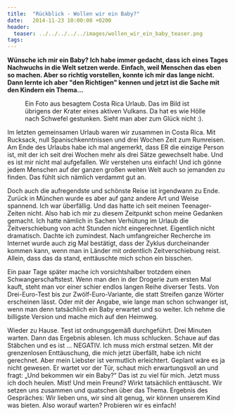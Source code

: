 ```yaml
---
title:  "Rückblick - Wollen wir ein Baby?"
date:   2014-11-23 10:00:00 +0200
header:
  teaser: ../../../../../images/wollen_wir_ein_baby_teaser.png
tags:
---
```

**Wünsche ich mir ein Baby? Ich habe immer gedacht, dass ich eines Tages Nachwuchs in die Welt setzen werde. Einfach, weil Menschen das eben so machen. Aber so richtig vorstellen, konnte ich mir das lange nicht. Dann lernte ich aber "den Richtigen" kennen und jetzt ist die Sache mit den Kindern ein Thema...**

<figure>
  <img src="../../../../../images/wollen_wir_ein_baby.jpg" alt="">
  <figcaption>Ein Foto aus besagtem Costa Rica Urlaub. Das im Bild ist übrigens der Krater eines aktiven Vulkans. Da hat es wie Hölle nach Schwefel gestunken. Sieht man aber zum Glück nicht :).</figcaption>
</figure>

Im letzten gemeinsamen Urlaub waren wir zusammen in Costa Rica. Mit Rucksack, null Spanischkenntnissen und drei Wochen Zeit zum Rumreisen. Am Ende des Urlaubs habe ich mal angemerkt, dass ER die einzige Person ist, mit der ich seit drei Wochen mehr als drei Sätze gewechselt habe. Und es ist mir nicht mal aufgefallen. Wir verstehen uns einfach! Und ich gönne jedem Menschen auf der ganzen großen weiten Welt auch so jemanden zu finden. Das fühlt sich nämlich verdammt gut an.

Doch auch die aufregendste und schönste Reise ist irgendwann zu Ende. Zurück in München wurde es aber auf ganz andere Art und Weise spannend. Ich war überfällig. Und das hatte ich seit meinen Teenager-Zeiten nicht. Also hab ich mir zu diesem Zeitpunkt schon meine Gedanken gemacht. Ich hatte nämlich in Sachen Verhütung im Urlaub die Zeitverschiebung von acht Stunden nicht eingerechnet. Eigentlich nicht dramatisch. Dachte ich zumindest. Nach umfangreicher Recherche im Internet wurde auch zig Mal bestätigt, dass der Zyklus durcheinander kommen kann, wenn man in Länder mit ordentlich Zeitverschiebung reist. Allein, dass das da stand, enttäuschte mich schon ein bisschen.

Ein paar Tage später mache ich vorsichtshalber trotzdem einen Schwangerschaftstest. Wenn man den in der Drogerie zum ersten Mal kauft, steht man vor einer schier endlos langen Reihe diverser Tests. Von Drei-Euro-Test bis zur Zwölf-Euro-Variante, die statt Streifen ganze Wörter erscheinen lässt. Oder mit der Angabe, wie lange man schon schwanger ist, wenn man denn tatsächlich ein Baby erwartet und so weiter. Ich nehme die billigste Version und mache mich auf den Heimweg.

Wieder zu Hause. Test ist ordnungsgemäß durchgeführt. Drei Minuten warten. Dann das Ergebnis ablesen. Ich muss schlucken. Schaue auf das Stäbchen und es ist … NEGATIV. Ich muss mich erstmal setzen. Mit der grenzenlosen Enttäuschung, die mich jetzt überfällt, habe ich nicht gerechnet. Aber mein Liebster ist vermutlich erleichtert. Geplant wäre es ja nicht gewesen. Er wartet vor der Tür, schaut mich erwartungsvoll an und fragt: „Und bekommen wir ein Baby?“ Das ist zu viel für mich. Jetzt muss ich doch heulen. Mist! Und mein Freund? Wirkt tatsächlich enttäuscht. Wir setzen uns zusammen und quatschen über das Thema. Ergebnis des Gespräches: Wir lieben uns, wir sind alt genug, wir können unserem Kind was bieten. Also worauf warten? Probieren wir es einfach!
